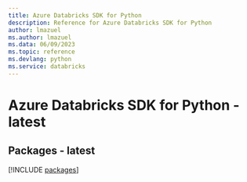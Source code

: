```yaml
---
title: Azure Databricks SDK for Python
description: Reference for Azure Databricks SDK for Python
author: lmazuel
ms.author: lmazuel
ms.data: 06/09/2023
ms.topic: reference
ms.devlang: python
ms.service: databricks
---
```

# Azure Databricks SDK for Python - latest
## Packages - latest
[!INCLUDE [packages](databricks-index.md)]